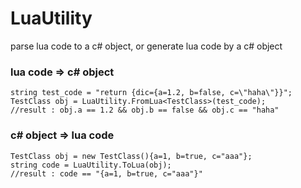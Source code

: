 # LuaUtility
parse lua code to a c# object, or generate lua code by a c# object

### lua code => c# object 
```
string test_code = "return {dic={a=1.2, b=false, c=\"haha\"}}";
TestClass obj = LuaUtility.FromLua<TestClass>(test_code);
//result : obj.a == 1.2 && obj.b == false && obj.c == "haha"
```

### c# object => lua code
```
TestClass obj = new TestClass(){a=1, b=true, c="aaa"};
string code = LuaUtility.ToLua(obj);
//result : code == "{a=1, b=true, c="aaa"}"
```
